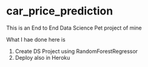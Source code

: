 # car_price_prediction

This is an End to End Data Science Pet project of mine

What I hae done here is
1. Create DS Project using RandomForestRegressor
2. Deploy also in Heroku
